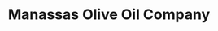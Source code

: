 ---
title: "Manassas Olive Oil Company"
url: /manassas/manassas-olive-oil-company-grant-avenue/
shop: convenience
---